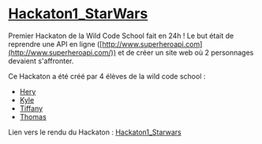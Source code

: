 # [Hackaton1_StarWars](https://github.com/saphir88/Hackaton1_StarWars/)

Premier Hackaton de la Wild Code School fait en 24h ! Le but était de reprendre une API en ligne ([http://www.superheroapi.com](http://www.superheroapi.com/)) et de créer un site web où 2 personnages devaient s'affronter.

Ce Hackaton a été créé par 4 élèves de la wild code school :
* [Hery](https://github.com/Hery-Rs)
* [Kyle](https://github.com/Battletoad21)
* [Tiffany](https://github.com/tiffaanym)
* [Thomas](https://github.com/saphir88/)

Lien vers le rendu du Hackaton : [Hackaton1_Starwars](https://github.com/saphir88/Hackaton1_StarWars/)

